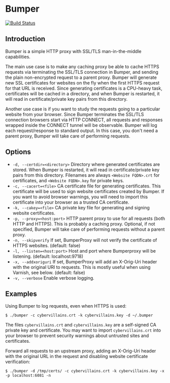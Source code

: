 Bumper
======

[![Build Status](https://travis-ci.org/ldx/bumper.svg?branch=master)](https://travis-ci.org/ldx/bumper)

Introduction
------------

Bumper is a simple HTTP proxy with SSL/TLS man-in-the-middle capabilities.

The main use case is to make any caching proxy be able to cache HTTPS requests via terminating the SSL/TLS connection in Bumper, and sending the plain non-encrypted request to a parent proxy. Bumper will generate new SSL certificates for websites on the fly when the first HTTPS request for that URL is received. Since generating certificates is a CPU-heavy task, certificates will be cached in a directory, and when Bumper is restarted, it will read in certificate/private key pairs from this directory.

Another use case is if you want to study the requests going to a particular website from your browser. Since Bumper terminates the SSL/TLS connection browsers start via HTTP CONNECT, all requests and responses wrapped inside the CONNECT tunnel will be observable. Bumper will log each request/response to standard output. In this case, you don't need a parent proxy, Bumper will take care of performing requests.

Options
-------
- `-d, --certdir=<directory>`    Directory where generated certificates are stored. When Bumper is restarted, it will read in certificate/private key pairs from this directory. Filenames are always `<Website FQDN>.crt` for certificates, and `<Website FQDN>.key` for private keys.
- `-c, --cacert=<file>`          CA certificate file for generating certificates. This certificate will be used to sign website certificates created by Bumper. If you want to avoid browser warnings, you will need to import this certificate into your browser as a trusted CA certificate.
- `-k, --cakey=<file>`           CA private key file for generating and signing website certificates.
- `-p, --proxy=<host:port>`      HTTP parent proxy to use for all requests (both HTTP and HTTPS). This is probably a caching proxy. Optional, if not specified, Bumper will take care of performing requests without a parent proxy.
- `-n, --skipverify`             If set, BumperProxy will not verify the certificate of HTTPS websites. (default: false)
- `-l, --listen=<host:port>`     Host and port where Bumperproxy will be listening. (default: localhost:9718)
- `-x, --addxoriguri`            If set, BumperProxy will add an X-Orig-Uri header with the original URI to requests. This is mostly useful when using Varnish, see below. (default: false)
- `-v, --verbose`                Enable verbose logging.

Examples
--------

Using Bumper to log requests, even when HTTPS is used:

    $ ./bumper -c cybervillains.crt -k cybervillains.key -d ~/.bumper

The files `cybervillains.crt` and `cybervillains.key` are a self-signed CA private key and certificate. You may want to import `cybervillains.crt` into your browser to prevent security warnings about untrusted sites and certificates.

Forward all requests to an upstream proxy, adding an X-Orig-Uri header with the original URL in the request and disabling website certificate verification:

    $ ./bumper -d /tmp/certs/ -c cybervillains.crt -k cybervillains.key -x -p localhost:6081 -n
